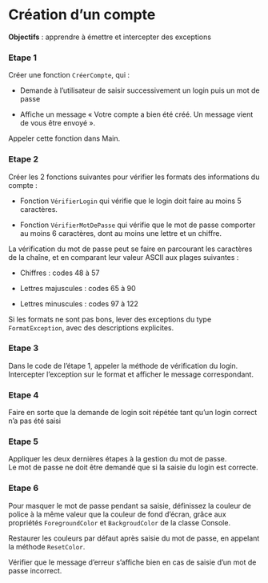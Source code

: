 # Création d’un compte

**Objectifs** : apprendre à émettre et intercepter des exceptions

### Etape 1
Créer une fonction `CréerCompte`, qui :

-  Demande à l’utilisateur de saisir successivement un login puis un mot
   de passe

-  Affiche un message « Votre compte a bien été créé. Un message vient
   de vous être envoyé ».

Appeler cette fonction dans Main.

### Etape 2
Créer les 2 fonctions suivantes pour vérifier les formats des informations du compte :

-  Fonction `VérifierLogin` qui vérifie que le login doit faire au moins 5
   caractères.

-  Fonction `VérifierMotDePasse` qui vérifie que le mot de passe comporter
   au moins 6 caractères, dont au moins une lettre et un chiffre.

La vérification du mot de passe peut se faire en parcourant les
caractères de la chaîne, et en comparant leur valeur ASCII aux plages
suivantes :

-  Chiffres : codes 48 à 57

-  Lettres majuscules : codes 65 à 90

-  Lettres minuscules : codes 97 à 122

Si les formats ne sont pas bons, lever des exceptions du type
`FormatException`, avec des descriptions explicites.

### Etape 3
Dans le code de l’étape 1, appeler la méthode de vérification du login.  
Intercepter l’exception sur le format et afficher
le message correspondant.

### Etape 4
Faire en sorte que la demande de login soit répétée tant
qu’un login correct n’a pas été saisi

### Etape 5
Appliquer les deux dernières étapes à la gestion du mot de passe.  
Le mot de passe ne doit être demandé que si la saisie du login
est correcte.

### Etape 6
Pour masquer le mot de passe pendant sa saisie, définissez
la couleur de police à la même valeur que la couleur de fond d’écran,
grâce aux propriétés `ForegroundColor` et `BackgroudColor` de la classe
Console.

Restaurer les couleurs par défaut après saisie du mot de passe, en
appelant la méthode `ResetColor`.

Vérifier que le message d’erreur s’affiche bien en cas de saisie d’un
mot de passe incorrect.